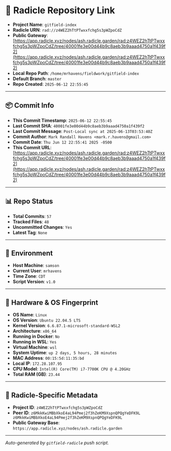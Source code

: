# 🔗 Radicle Repository Link

- **Project Name**: `gitfield-index`
- **Radicle URN**: `rad://z4WEZ2hTtPTwxxfchg5s3pWZpoCdZ`
- **Public Gateway**: [https://app.radicle.xyz/nodes/ash.radicle.garden/rad:z4WEZ2hTtPTwxxfchg5s3pWZpoCdZ/tree/40001fe3e00d44b9c8aeb3b9aaad4750a1f439f2](https://app.radicle.xyz/nodes/ash.radicle.garden/rad:z4WEZ2hTtPTwxxfchg5s3pWZpoCdZ/tree/40001fe3e00d44b9c8aeb3b9aaad4750a1f439f2)
- **Local Repo Path**: `/home/mrhavens/fieldwork/gitfield-index`
- **Default Branch**: `master`
- **Repo Created**: `2025-06-12 22:55:45`

---

## 📦 Commit Info

- **This Commit Timestamp**: `2025-06-12 22:55:45`
- **Last Commit SHA**: `40001fe3e00d44b9c8aeb3b9aaad4750a1f439f2`
- **Last Commit Message**: `Post-Local sync at 2025-06-13T03:53:40Z`
- **Commit Author**: `Mark Randall Havens <mark.r.havens@gmail.com>`
- **Commit Date**: `Thu Jun 12 22:55:41 2025 -0500`
- **This Commit URL**: [https://app.radicle.xyz/nodes/ash.radicle.garden/rad:z4WEZ2hTtPTwxxfchg5s3pWZpoCdZ/tree/40001fe3e00d44b9c8aeb3b9aaad4750a1f439f2](https://app.radicle.xyz/nodes/ash.radicle.garden/rad:z4WEZ2hTtPTwxxfchg5s3pWZpoCdZ/tree/40001fe3e00d44b9c8aeb3b9aaad4750a1f439f2)

---

## 📊 Repo Status

- **Total Commits**: `57`
- **Tracked Files**: `48`
- **Uncommitted Changes**: `Yes`
- **Latest Tag**: `None`

---

## 🧭 Environment

- **Host Machine**: `samson`
- **Current User**: `mrhavens`
- **Time Zone**: `CDT`
- **Script Version**: `v1.0`

---

## 🧬 Hardware & OS Fingerprint

- **OS Name**: `Linux`
- **OS Version**: `Ubuntu 22.04.5 LTS`
- **Kernel Version**: `6.6.87.1-microsoft-standard-WSL2`
- **Architecture**: `x86_64`
- **Running in Docker**: `No`
- **Running in WSL**: `Yes`
- **Virtual Machine**: `wsl`
- **System Uptime**: `up 2 days, 5 hours, 28 minutes`
- **MAC Address**: `00:15:5d:11:35:bd`
- **Local IP**: `172.28.107.95`
- **CPU Model**: `Intel(R) Core(TM) i7-7700K CPU @ 4.20GHz`
- **Total RAM (GB)**: `23.44`

---

## 🌱 Radicle-Specific Metadata

- **Project ID**: `z4WEZ2hTtPTwxxfchg5s3pWZpoCdZ`
- **Peer ID**: `z6MkkKwiMBbXkoE4aL94Pmej2f3hZeKM9XspnQPQgYeDFK9L
z6MkkKwiMBbXkoE4aL94Pmej2f3hZeKM9XspnQPQgYeDFK9L`
- **Public Gateway Base**: `https://app.radicle.xyz/nodes/ash.radicle.garden`

---

_Auto-generated by `gitfield-radicle` push script._
